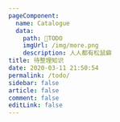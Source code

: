 ```yaml
---
pageComponent: 
  name: Catalogue
  data: 
    path: 📌TODO
    imgUrl: /img/more.png
    description: 人人都有松鼠癖
title: 待整理知识
date: 2020-03-11 21:50:54
permalink: /todo/
sidebar: false
article: false
comment: false
editLink: false
---
```

